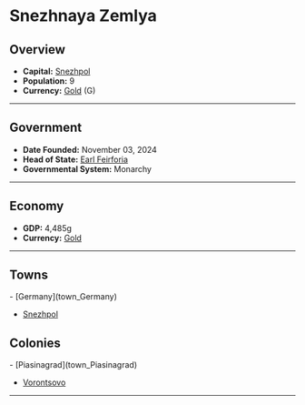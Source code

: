 <!--UNDEDITED FILE, remove this entire line if this file has been edited!-->
# <!--NAME-->Snezhnaya Zemlya<!--NAME-->

## Overview

- **Capital:** <!--CAPITAL_LINK-->[Snezhpol](Snezhpol_town)<!--CAPITAL_LINK-->
- **Population:** <!--POPULATION-->9<!--POPULATION-->
- **Currency:** <!--CURRENCY_LINK-->[Gold](Gold_currency)<!--CURRENCY_LINK--> (<!--CURRENCY_ABV-->G<!--CURRENCY_ABV-->)

---

## Government

- **Date Founded:** <!--FOUNDED-->November 03, 2024<!--FOUNDED-->
- **Head of State:** <!--LEADER_TITLE_LINK-->[Earl Feirforia](Feirforia_user)<!--LEADER_TITLE_LINK-->
- **Governmental System:** <!--GOVERNMENT-->Monarchy<!--GOVERNMENT-->

---

## Economy

- **GDP:** <!--GDP-->4,485g<!--GDP-->
- **Currency:** <!--CURRENCY_LINK-->[Gold](Gold_currency)<!--CURRENCY_LINK-->

---

## Towns

<!--TOWNS-->- [Germany](town_Germany)
- [Snezhpol](town_Snezhpol)<!--TOWNS-->

## Colonies

<!--COLONIES-->- [Piasinagrad](town_Piasinagrad)
- [Vorontsovo](town_Vorontsovo)<!--COLONIES-->

---